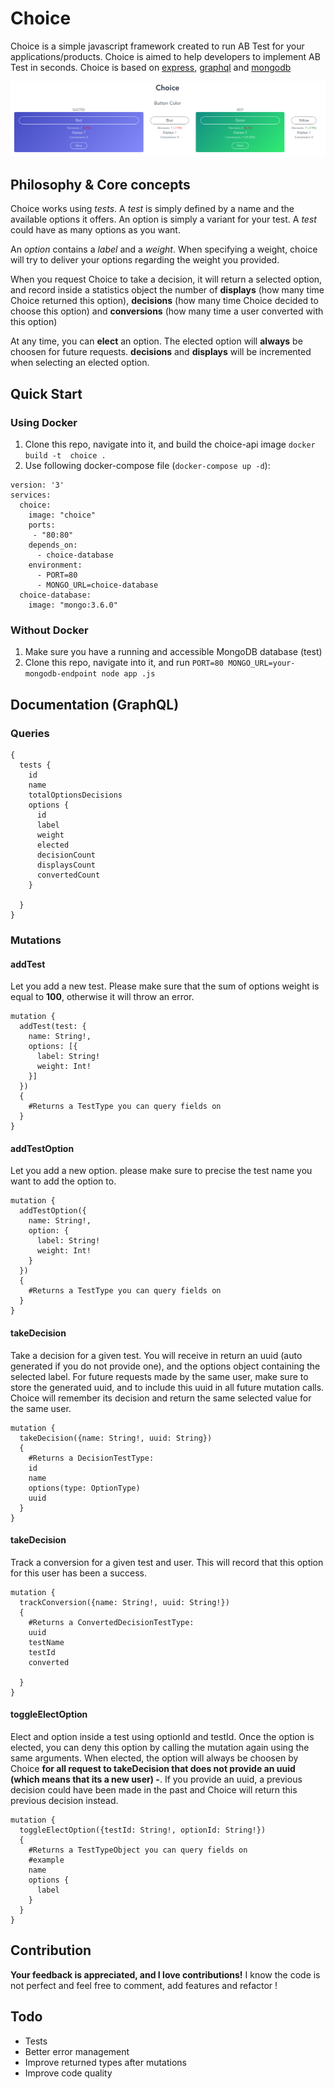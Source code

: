 # Choice

Choice is a simple javascript framework created to run AB Test for your applications/products. 
Choice is aimed to help developers to implement AB Test in seconds. Choice is based on [express](https://github.com/expressjs/express), [graphql](https://github.com/facebook/graphql) and 
[mongodb](https://www.mongodb.com/)

![choice-screenshot](https://raw.githubusercontent.com/sleashe/choice-ui/master/public/screenshot.png)

## Philosophy & Core concepts
Choice works using _tests_. A _test_ is simply defined by a name and the available options it 
offers. An option is simply a variant for your test. A _test_ could have as many options as you 
want.

An _option_ contains a _label_ and a _weight_. When specifying a weight, choice will try to 
deliver your options regarding the weight you provided.

 When you request Choice to take a decision, it will return a selected option, and record inside a
 statistics object the number of **displays** (how many time Choice returned this option), 
 **decisions** (how many time Choice decided to choose this option) and **conversions** (how many 
 time a user converted with this option)
 
 At any time, you can **elect** an option. The elected option will **always** be choosen for 
 future requests. **decisions** and **displays** will be incremented when selecting an elected 
 option.
 
 ## Quick Start
 ### Using Docker
 1. Clone this repo, navigate into it, and build the choice-api image `docker build -t 
 choice .`
 2. Use following docker-compose file (`docker-compose up -d`):
 ```
 version: '3'
 services:
   choice:
     image: "choice"
     ports:
      - "80:80"
     depends_on:
       - choice-database
     environment:
       - PORT=80
       - MONGO_URL=choice-database
   choice-database:
     image: "mongo:3.6.0"
 ```
  ### Without Docker
  1. Make sure you have a running and accessible MongoDB database (test)
  1. Clone this repo, navigate into it, and run `PORT=80 MONGO_URL=your-mongodb-endpoint node app
  .js`
  
  ## Documentation (GraphQL)
  ### Queries

  ```
  {
    tests {
      id
      name
      totalOptionsDecisions
      options {
        id
        label
        weight
        elected
        decisionCount
        displaysCount
        convertedCount
      }
      
    }
  }
  ```
  ### Mutations
  #### addTest
  Let you add a new test. Please make sure that the sum of options weight is equal to **100**, 
  otherwise it will throw an error.
  ```
  mutation {
    addTest(test: {
      name: String!, 
      options: [{
        label: String!
        weight: Int!
      }]
    }) 
    {
      #Returns a TestType you can query fields on
    }
  }
  ```
  #### addTestOption
  Let you add a new option. please make sure to precise the test name you want to add the option to.
  ```
  mutation {
    addTestOption({
      name: String!, 
      option: {
        label: String!
        weight: Int!
      }
    }) 
    {
      #Returns a TestType you can query fields on
    }
  }
  ```
  #### takeDecision
  Take a decision for a given test. You will receive in return an uuid (auto generated if you do 
  not provide one), and the options object containing the selected label. For future requests 
  made by the same user, make sure to store the generated uuid, and to include this uuid in all 
  future mutation calls. Choice will remember its decision and return the same selected value for
  the same user.
  
  ```
  mutation {
    takeDecision({name: String!, uuid: String})
    {
      #Returns a DecisionTestType:
      id
      name
      options(type: OptionType)
      uuid
    }
  }
  ```
  #### takeDecision
  Track a conversion for a given test and user. This will record that this option for this user 
  has been a success.
  
  ```
  mutation {
    trackConversion({name: String!, uuid: String!})
    {
      #Returns a ConvertedDecisionTestType:
      uuid
      testName
      testId
      converted
      
    }
  }
  ```
  
  #### toggleElectOption
  Elect and option inside a test using optionId and testId. Once the option is elected, you can 
  deny this option by calling the mutation again using the same arguments. When elected, the 
  option will always be choosen by Choice **for all request to takeDecision that does not provide 
  an uuid (which means that its a new user) -**. If you provide an uuid, a previous decision 
  could have been made in the past and Choice will return this previous decision instead.
    
  ```
  mutation {
    toggleElectOption({testId: String!, optionId: String!})
    {
      #Returns a TestTypeObject you can query fields on
      #example
      name
      options {
        label
      }
    }
  }
  ```
  
  ## Contribution
  **Your feedback is appreciated, and I love contributions!**
  I know the code is not perfect and feel free to comment, add features and refactor !
  
  ## Todo
   - Tests
   - Better error management
   - Improve returned types after mutations
   - Improve code quality

